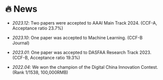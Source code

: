 # 🔥 News
- *2023.12*: Two papers were accepted to AAAI Main Track 2024. (CCF-A, Acceptance ratio 23.7%)

- *2023.10*: One paper was accepted to Machine Learning. (CCF-B Journal)

- *2023.01*: One paper was accepted to DASFAA Research Track 2023. (CCF-B, Acceptance ratio 19.3%)

- *2022.04*: We won the champion of the Digital China Innovation Contest. (Rank 1/1538, 100,000RMB)
